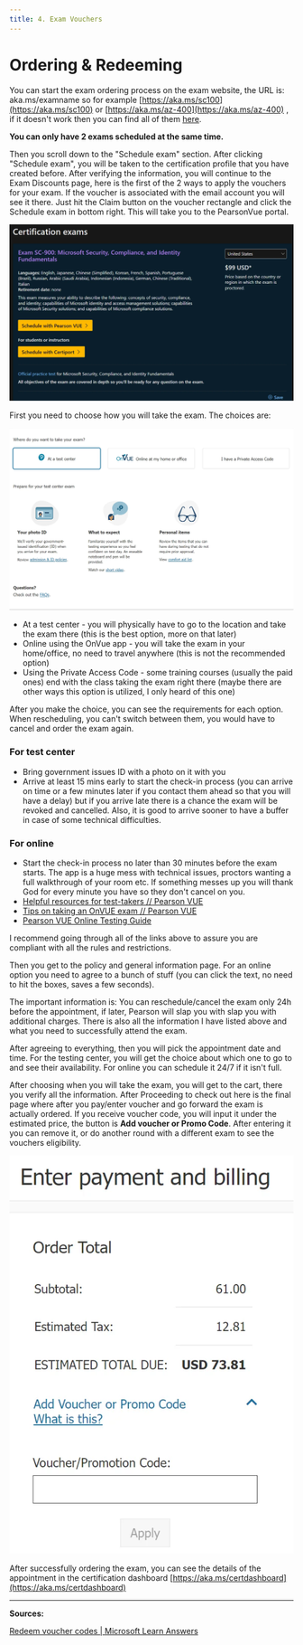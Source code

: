 ```yaml
---
title: 4. Exam Vouchers
---
```


# Ordering & Redeeming

You can start the exam ordering process on the exam website, the URL is: aka.ms/examname so for example [https://aka.ms/sc100](https://aka.ms/sc100) or [https://aka.ms/az-400](https://aka.ms/az-400) , if it doesn't work then you can find all of them [here](https://aka.ms/traincertposter).

**You can only have 2 exams scheduled at the same time.**

Then you scroll down to the "Schedule exam" section. After clicking "Schedule exam", you will be taken to the certification profile that you have created before. After verifying the information, you will continue to the Exam Discounts page, here is the first of the 2 ways to apply the vouchers for your exam. If the voucher is associated with the email account you will see it there. Just hit the Claim button on the voucher rectangle and click the Schedule exam in bottom right. This will take you to the PearsonVue portal.

<img title="" src="/Images/sc900examorderpage.webp" alt="SC-900 Exam order page">

First you need to choose how you will take the exam. The choices are:

<img title="" src="/Images/pearsonvueexamoptions.webp" alt="PearsonVue exam options">

* At a test center - you will physically have to go to the location and take the exam there (this is the best option, more on that later)
* Online using the OnVue app - you will take the exam in your home/office, no need to travel anywhere (this is not the recommended option)
* Using the Private Access Code - some training courses (usually the paid ones) end with the class taking the exam right there (maybe there are other ways this option is utilized, I only heard of this one)

After you make the choice, you can see the requirements for each option. When rescheduling, you can't switch between them, you would have to cancel and order the exam again.

### For test center

* Bring government issues ID with a photo on it with you
* Arrive at least 15 mins early to start the check-in process (you can arrive on time or a few minutes later if you contact them ahead so that you will have a delay) but if you arrive late there is a chance the exam will be revoked and cancelled. Also, it is good to arrive sooner to have a buffer in case of some technical difficulties.

### For online

* Start the check-in process no later than 30 minutes before the exam starts. The app is a huge mess with technical issues, proctors wanting a full walkthrough of your room etc. If something messes up you will thank God for every minute you have so they don't cancel on you.
* [Helpful resources for test-takers // Pearson VUE](https://home.pearsonvue.com/Test-takers/Resources.aspx?ot=collapse15)
* [Tips on taking an OnVUE exam // Pearson VUE](https://home.pearsonvue.com/onvue-tips)
* [Pearson VUE Online Testing Guide](https://home.pearsonvue.com/Test-takers/onvue/guide)

I recommend going through all of the links above to assure you are compliant with all the rules and restrictions.

Then you get to the policy and general information page. For an online option you need to agree to a bunch of stuff (you can click the text, no need to hit the boxes, saves a few seconds).

The important information is: You can reschedule/cancel the exam only 24h before the appointment, if later, Pearson will slap you with slap you with additional charges. There is also all the information I have listed above and what you need to successfully attend the exam.

After agreeing to everything, then you will pick the appointment date and time. For the testing center, you will get the choice about which one to go to and see their availability. For online you can schedule it 24/7 if it isn't full.

After choosing when you will take the exam, you will get to the cart, there you verify all the information. After Proceeding to check out here is the final page where after you pay/enter voucher and go forward the exam is actually ordered. If you receive voucher code, you will input it under the estimated price, the button is **Add voucher or Promo Code**. After entering it you can remove it, or do another round with a different exam to see the vouchers eligibility.

<img title="" src="/Images/examcheckout.webp" alt="Exam Checkout">

After successfully ordering the exam, you can see the details of the appointment in the certification dashboard [https://aka.ms/certdashboard](https://aka.ms/certdashboard)

---

**Sources:**

[Redeem voucher codes | Microsoft Learn Answers](https://learn.microsoft.com/en-us/answers/questions/32197/how-to-redeem-microsoft-certification-exam-voucher)
